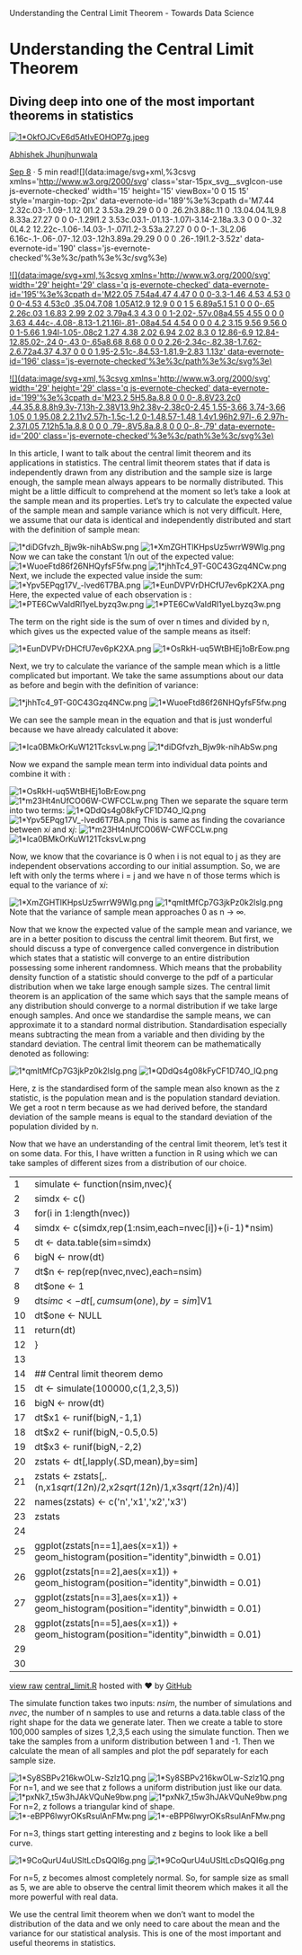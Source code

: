 Understanding the Central Limit Theorem - Towards Data Science

# Understanding the Central Limit Theorem

## Diving deep into one of the most important theorems in statistics

[![1*OkfOJCvE6d5AtIvEOHOP7g.jpeg](../_resources/77249e5b11c95cd61a7fb9ba6b3dafdb.jpg)](https://towardsdatascience.com/@jjw92abhi?source=post_page-----e598158cc5da----------------------)

[Abhishek Jhunjhunwala](https://towardsdatascience.com/@jjw92abhi?source=post_page-----e598158cc5da----------------------)

[Sep 8](https://towardsdatascience.com/understanding-the-central-limit-theorem-e598158cc5da?source=post_page-----e598158cc5da----------------------) · 5 min read![](data:image/svg+xml,%3csvg xmlns='http://www.w3.org/2000/svg' class='star-15px_svg__svgIcon-use js-evernote-checked' width='15' height='15' viewBox='0 0 15 15' style='margin-top:-2px' data-evernote-id='189'%3e%3cpath d='M7.44 2.32c.03-.1.09-.1.12 0l1.2 3.53a.29.29 0 0 0 .26.2h3.88c.11 0 .13.04.04.1L9.8 8.33a.27.27 0 0 0-.1.29l1.2 3.53c.03.1-.01.13-.1.07l-3.14-2.18a.3.3 0 0 0-.32 0L4.2 12.22c-.1.06-.14.03-.1-.07l1.2-3.53a.27.27 0 0 0-.1-.3L2.06 6.16c-.1-.06-.07-.12.03-.12h3.89a.29.29 0 0 0 .26-.19l1.2-3.52z' data-evernote-id='190' class='js-evernote-checked'%3e%3c/path%3e%3c/svg%3e)

[![](data:image/svg+xml,%3csvg xmlns='http://www.w3.org/2000/svg' width='29' height='29' class='q js-evernote-checked' data-evernote-id='195'%3e%3cpath d='M22.05 7.54a4.47 4.47 0 0 0-3.3-1.46 4.53 4.53 0 0 0-4.53 4.53c0 .35.04.7.08 1.05A12.9 12.9 0 0 1 5 6.89a5.1 5.1 0 0 0-.65 2.26c.03 1.6.83 2.99 2.02 3.79a4.3 4.3 0 0 1-2.02-.57v.08a4.55 4.55 0 0 0 3.63 4.44c-.4.08-.8.13-1.21.16l-.81-.08a4.54 4.54 0 0 0 4.2 3.15 9.56 9.56 0 0 1-5.66 1.94l-1.05-.08c2 1.27 4.38 2.02 6.94 2.02 8.3 0 12.86-6.9 12.84-12.85.02-.24 0-.43 0-.65a8.68 8.68 0 0 0 2.26-2.34c-.82.38-1.7.62-2.6.72a4.37 4.37 0 0 0 1.95-2.51c-.84.53-1.81.9-2.83 1.13z' data-evernote-id='196' class='js-evernote-checked'%3e%3c/path%3e%3c/svg%3e)](https://medium.com/p/e598158cc5da/share/twitter?source=post_actions_header---------------------------)

[![](data:image/svg+xml,%3csvg xmlns='http://www.w3.org/2000/svg' width='29' height='29' class='q js-evernote-checked' data-evernote-id='199'%3e%3cpath d='M23.2 5H5.8a.8.8 0 0 0-.8.8V23.2c0 .44.35.8.8.8h9.3v-7.13h-2.38V13.9h2.38v-2.38c0-2.45 1.55-3.66 3.74-3.66 1.05 0 1.95.08 2.2.11v2.57h-1.5c-1.2 0-1.48.57-1.48 1.4v1.96h2.97l-.6 2.97h-2.37l.05 7.12h5.1a.8.8 0 0 0 .79-.8V5.8a.8.8 0 0 0-.8-.79' data-evernote-id='200' class='js-evernote-checked'%3e%3c/path%3e%3c/svg%3e)](https://medium.com/p/e598158cc5da/share/facebook?source=post_actions_header---------------------------)

In this article, I want to talk about the central limit theorem and its applications in statistics. The central limit theorem states that if data is independently drawn from any distribution and the sample size is large enough, the sample mean always appears to be normally distributed. This might be a little difficult to comprehend at the moment so let’s take a look at the sample mean and its properties. Let’s try to calculate the expected value of the sample mean and sample variance which is not very difficult. Here, we assume that our data is identical and independently distributed and start with the definition of sample mean:

![1*diDGfvzh_Bjw9k-nihAbSw.png](../_resources/85612118f305b2d62ec8426b56879643.png)
![1*XmZGHTlKHpsUz5wrrW9WIg.png](../_resources/df6528eb6fecd65a4c9a02b81034b549.png)
Now we can take the constant 1/n out of the expected value:
![1*WuoeFtd86f26NHQyfsF5fw.png](../_resources/b3e980abf7ad8f9e6ab92cd174dabcbb.png)
![1*jhhTc4_9T-G0C43Gzq4NCw.png](../_resources/54b340c8c75b85e98e878fbdcb7520ba.png)
Next, we include the expected value inside the sum:
![1*Ypv5EPqg17V_-lved6T7BA.png](../_resources/6ac44b16bf8bc4aa16c2d0e78e2bbcf0.png)
![1*EunDVPVrDHCfU7ev6pK2XA.png](../_resources/ae869ac4b2cad568769d1355f7067cb7.png)
Here, the expected value of each observation is :
![1*PTE6CwVaIdRl1yeLbyzq3w.png](../_resources/50a6e4643739361fc651b25eb2d29449.png)
![1*PTE6CwVaIdRl1yeLbyzq3w.png](../_resources/85eaee0e844a6268800ab72788a2326f.png)

The term on the right side is the sum of over n times and divided by n, which gives us the expected value of the sample means as itself:

![1*EunDVPVrDHCfU7ev6pK2XA.png](../_resources/c6d544c7c1fe1bcc5089b481800a7a26.png)
![1*OsRkH-uq5WtBHEj1oBrEow.png](../_resources/71caf9ee8a2acbed66593c489de747fe.png)

Next, we try to calculate the variance of the sample mean which is a little complicated but important. We take the same assumptions about our data as before and begin with the definition of variance:

![1*jhhTc4_9T-G0C43Gzq4NCw.png](../_resources/4d6b0722ca508ec9adba3864d2922877.png)
![1*WuoeFtd86f26NHQyfsF5fw.png](../_resources/01f71012f80f8c71593164d71888b4ef.png)

We can see the sample mean in the equation and that is just wonderful because we have already calculated it above:

![1*Ica0BMkOrKuW121TcksvLw.png](../_resources/c5175c65ba642a02313e835a7d39a33d.png)
![1*diDGfvzh_Bjw9k-nihAbSw.png](../_resources/617d035c8b61427ae2eec43e7d7e29ac.png)

Now we expand the sample mean term into individual data points and combine it with :

![1*OsRkH-uq5WtBHEj1oBrEow.png](../_resources/fba2bcae1a4b152388b29f736fbc698a.png)
![1*m23Ht4nUfCO06W-CWFCCLw.png](../_resources/b408d531283a979465fcf3945f7463cc.png)
Then we separate the square term into two terms:
![1*QDdQs4g08kFyCF1D74O_lQ.png](../_resources/e56f886e499ea9a8156c66debc92fc8e.png)
![1*Ypv5EPqg17V_-lved6T7BA.png](../_resources/76d4f1a65897378c23ed892fff43c047.png)
This is same as finding the covariance between x*i* and x*j*:
![1*m23Ht4nUfCO06W-CWFCCLw.png](../_resources/3e624a9d204c994587a57e0ea91cd3e5.png)
![1*Ica0BMkOrKuW121TcksvLw.png](../_resources/fdac2eacd3ea41570085f6f51041371d.png)

Now, we know that the covariance is 0 when i is not equal to j as they are independent observations according to our initial assumption. So, we are left with only the terms where i = j and we have n of those terms which is equal to the variance of x*i*:

![1*XmZGHTlKHpsUz5wrrW9WIg.png](../_resources/3c25771901e13b875744bdd3e0dbde0e.png)
![1*qmItMfCp7G3jkPz0k2lslg.png](../_resources/05490d3e2fa4c13609dd5ba992bd1066.png)
Note that the variance of sample mean approaches 0 as n → ∞.

Now that we know the expected value of the sample mean and variance, we are in a better position to discuss the central limit theorem. But first, we should discuss a type of convergence called convergence in distribution which states that a statistic will converge to an entire distribution possessing some inherent randomness. Which means that the probability density function of a statistic should converge to the pdf of a particular distribution when we take large enough sample sizes. The central limit theorem is an application of the same which says that the sample means of any distribution should converge to a normal distribution if we take large enough samples. And once we standardise the sample means, we can approximate it to a standard normal distribution. Standardisation especially means subtracting the mean from a variable and then dividing by the standard deviation. The central limit theorem can be mathematically denoted as following:

![1*qmItMfCp7G3jkPz0k2lslg.png](../_resources/968933cfb97edf6e87e2783ef569400f.png)
![1*QDdQs4g08kFyCF1D74O_lQ.png](../_resources/ec2f7f6c2664607f8a5c78121e3a551c.png)

Here, z is the standardised form of the sample mean also known as the z statistic, is the population mean and is the population standard deviation. We get a root n term because as we had derived before, the standard deviation of the sample means is equal to the standard deviation of the population divided by n.

Now that we have an understanding of the central limit theorem, let’s test it on some data. For this, I have written a function in R using which we can take samples of different sizes from a distribution of our choice.

|     |     |
| --- | --- |
| 1   | simulate  <-  function(nsim,nvec){ |
| 2   |  simdx  <- c() |
| 3   |  for(i  in  1:length(nvec)) |
| 4   |  simdx  <- c(simdx,rep(1:nsim,each=nvec[i])+(i-1)*nsim) |
| 5   |  dt  <- data.table(sim=simdx) |
| 6   |  bigN  <- nrow(dt) |
| 7   |  dt$n  <- rep(rep(nvec,nvec),each=nsim) |
| 8   |  dt$one  <-  1 |
| 9   |  dt$simc  <-  dt[,cumsum(one),by=sim]$V1 |
| 10  |  dt$one  <-  NULL |
| 11  |  return(dt) |
| 12  | }   |
| 13  |     |
| 14  | ## Central limit theorem demo |
| 15  | dt  <- simulate(100000,c(1,2,3,5)) |
| 16  | bigN  <- nrow(dt) |
| 17  | dt$x1  <- runif(bigN,-1,1) |
| 18  | dt$x2  <- runif(bigN,-0.5,0.5) |
| 19  | dt$x3  <- runif(bigN,-2,2) |
| 20  | zstats  <-  dt[,lapply(.SD,mean),by=sim] |
| 21  | zstats  <-  zstats[,.(n,x1*sqrt(12*n)/2,x2*sqrt(12*n)/1,x3*sqrt(12*n)/4)] |
| 22  | names(zstats) <- c('n','x1','x2','x3') |
| 23  | zstats |
| 24  |     |
| 25  | ggplot(zstats[n==1],aes(x=x1)) + geom_histogram(position="identity",binwidth  =  0.01) |
| 26  | ggplot(zstats[n==2],aes(x=x1)) + geom_histogram(position="identity",binwidth  =  0.01) |
| 27  | ggplot(zstats[n==3],aes(x=x1)) + geom_histogram(position="identity",binwidth  =  0.01) |
| 28  | ggplot(zstats[n==5],aes(x=x1)) + geom_histogram(position="identity",binwidth  =  0.01) |
| 29  |     |
| 30  |     |

 [view raw](https://gist.github.com/spikar/881cc3aa73c82e61b97e0b5305e20489/raw/5de03a269ca99913dce0b813a43b3509b4adabf3/central_limit.R)  [central_limit.R](https://gist.github.com/spikar/881cc3aa73c82e61b97e0b5305e20489#file-central_limit-r) hosted with ❤ by [GitHub](https://github.com/)

The simulate function takes two inputs: *nsim*, the number of simulations and *nvec*, the number of n samples to use and returns a data.table class of the right shape for the data we generate later. Then we create a table to store 100,000 samples of sizes 1,2,3,5 each using the simulate function. Then we take the samples from a uniform distribution between 1 and -1. Then we calculate the mean of all samples and plot the pdf separately for each sample size.

![1*Sy8SBPv216kwOLw-Szlz1Q.png](../_resources/614ec08eadb359c7b766f67b1c2238f6.png)
![1*Sy8SBPv216kwOLw-Szlz1Q.png](../_resources/ec7ec5dd48fd4f0ee8f423f30d4da11c.png)
For n=1, and we see that z follows a uniform distribution just like our data.
![1*pxNk7_t5w3hJAkVQuNe9bw.png](../_resources/554cee3f2483b0bfcbbc3439ef654fa3.png)
![1*pxNk7_t5w3hJAkVQuNe9bw.png](../_resources/13b419610241f70814065755732faed8.png)
For n=2, z follows a triangular kind of shape.
![1*-eBPP6lwyrOKsRsulAnFMw.png](../_resources/ef5bfc1fad0fdd786a8096ba5cc07f8f.png)
![1*-eBPP6lwyrOKsRsulAnFMw.png](../_resources/e62618bf8868a0389b443415c6cb6a2c.png)

For n=3, things start getting interesting and z begins to look like a bell curve.

![1*9CoQurU4uUSltLcDsQQI6g.png](../_resources/7bcf3527d1d4752903c6b5c7cf2d6da6.png)
![1*9CoQurU4uUSltLcDsQQI6g.png](../_resources/4d3b997dc7143e62a4c3313612a219f9.png)

For n=5, z becomes almost completely normal. So, for sample size as small as 5, we are able to observe the central limit theorem which makes it all the more powerful with real data.

We use the central limit theorem when we don’t want to model the distribution of the data and we only need to care about the mean and the variance for our statistical analysis. This is one of the most important and useful theorems in statistics.